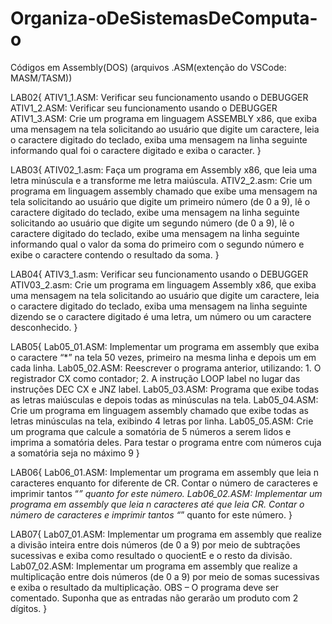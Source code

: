 # Organiza-oDeSistemasDeComputa-o
Códigos em Assembly(DOS) (arquivos .ASM(extenção do VSCode: MASM/TASM))

LAB02{
    ATIV1_1.ASM: Verificar seu funcionamento usando o DEBUGGER
    ATIV1_2.ASM: Verificar seu funcionamento usando o DEBUGGER
    ATIV1_3.ASM: Crie um programa em linguagem ASSEMBLY x86, que exiba uma mensagem na tela solicitando ao usuário que digite um caractere, leia o caractere digitado do teclado, exiba uma mensagem na linha seguinte informando qual foi o caractere digitado e exiba o caracter.
}

LAB03{
    ATIV02_1.asm: Faça um programa em Assembly x86, que leia uma letra minúscula e a transforme me letra maiúscula.
    ATIV2_2.asm: Crie um programa em linguagem assembly chamado que exibe uma mensagem na tela solicitando ao usuário que digite um primeiro número (de 0 a 9), lê o caractere digitado do teclado, exibe uma mensagem na linha seguinte solicitando ao usuário que digite um segundo número (de 0 a 9), lê o caractere digitado do teclado, exibe uma mensagem na linha seguinte informando qual o valor da soma do primeiro com o segundo número e exibe o caractere contendo o resultado da soma.
}

LAB04{
    ATIV3_1.asm: Verificar seu funcionamento usando o DEBUGGER
    ATIV03_2.asm: Crie um programa em linguagem Assembly x86, que exiba uma mensagem na tela solicitando ao usuário que digite um caractere, leia o caractere digitado do teclado, exiba uma mensagem na linha seguinte dizendo se o caractere digitado é uma letra, um número ou um caractere desconhecido.
}

LAB05{
    Lab05_01.ASM: Implementar um programa em assembly que exiba o caractere “*” na tela 50 vezes, primeiro na mesma linha e depois um em cada linha.
    Lab05_02.ASM: Reescrever o programa anterior, utilizando: 1. O registrador CX como contador; 2. A instrução LOOP label no lugar das instruções DEC CX e JNZ label.
    Lab05_03.ASM: Programa que exibe todas as letras maiúsculas e depois todas as minúsculas na tela.
    Lab05_04.ASM: Crie um programa em linguagem assembly chamado que exibe todas as letras minúsculas na tela, exibindo 4 letras por linha.
    Lab05_05.ASM: Crie um programa que calcule a somatória de 5 números a serem lidos e imprima a somatória deles. Para testar o programa entre com números cuja a somatória seja no máximo 9
}

LAB06{
    Lab06_01.ASM: Implementar um programa em assembly que leia n caracteres enquanto for diferente de CR. Contar o número de caracteres e imprimir tantos “*” quanto for este número.
    Lab06_02.ASM: Implementar um programa em assembly que leia n caracteres até que leia CR. Contar o número de caracteres e imprimir tantos “*” quanto for este número.
}

LAB07{
    Lab07_01.ASM: Implementar um programa em assembly que realize a divisão inteira entre dois números (de 0 a 9) por meio de subtrações sucessivas e exiba como resultado o quocientE e o resto da divisão.
    Lab07_02.ASM: Implementar um programa em assembly que realize a multiplicação entre dois números (de 0 a 9) por meio de somas sucessivas e exiba o resultado da multiplicação. 
    OBS – O programa deve ser comentado. Suponha que as entradas não gerarão um produto com 2 dígitos.
}
